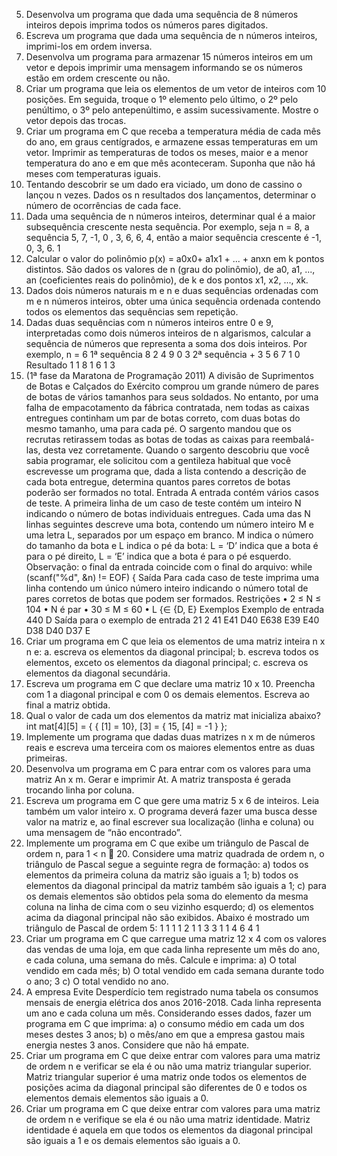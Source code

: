 5. Desenvolva um programa que dada uma sequência de 8 números inteiros depois imprima todos os
números pares digitados.
6. Escreva   um   programa   que   dada   uma   sequência   de  n  números   inteiros,   imprimi-los   em   ordem
inversa.
7. Desenvolva um programa para armazenar 15 números inteiros em um vetor e depois imprimir uma
mensagem informando se os números estão em ordem crescente ou não.
8. Criar um programa que leia os elementos de um vetor de inteiros com 10 posições. Em seguida,
troque   o   1º   elemento   pelo   último,   o   2º   pelo   penúltimo,   o   3º   pelo   antepenúltimo,   e   assim
sucessivamente. Mostre o vetor depois das trocas.
9. Criar   um   programa   em   C   que   receba   a   temperatura   média   de   cada   mês   do   ano,   em   graus
centígrados, e armazene essas temperaturas em um vetor. Imprimir as temperaturas de todos os
meses, maior e a menor temperatura do ano e em que mês aconteceram. Suponha que não há meses
com temperaturas iguais.
10. Tentando descobrir se um dado era viciado, um dono de cassino o lançou  n  vezes. Dados os  n
resultados dos lançamentos, determinar o número de ocorrências de cada face.
11. Dada  uma  sequência  de  n  números   inteiros,  determinar  qual   é  a  maior  subsequência   crescente
nesta   sequência.   Por   exemplo,   seja  n  =   8,   a   sequência   5,   7,  -1,   0   ,   3,   6,   6,   4,   então   a   maior
sequência crescente é -1, 0, 3, 6.
1
12. Calcular o valor do polinômio  p(x) =  a0x0+  a1x1  + ... +  anxn  em  k  pontos distintos. São dados os
valores de  n  (grau do polinômio), de  a0,  a1, ...,  an  (coeficientes reais do polinômio), de  k  e dos
pontos x1, x2, ..., xk.
13. Dados dois números naturais m e n e duas sequências ordenadas com m e n números inteiros, obter
uma única sequência ordenada contendo todos os elementos das sequências sem repetição.
14. Dadas   duas   sequências   com  n  números   inteiros   entre   0   e   9,   interpretadas   como   dois   números
inteiros de n algarismos, calcular a sequência de números que representa a soma dos dois inteiros.
Por exemplo, n = 6
1ª sequência 8 2 4 9 0 3
2ª sequência + 3 5 6 7 1 0
Resultado 1 1 8 1 6 1 3
15. (1ª fase da Maratona de Programação 2011) A divisão de Suprimentos de Botas e Calçados do
Exército comprou um grande número de pares de botas de vários tamanhos para seus soldados. No
entanto, por uma falha de empacotamento da fábrica contratada, nem todas as caixas  entregues
continham  um par de botas correto, com duas botas do mesmo tamanho, uma para cada pé. O
sargento mandou que os recrutas retirassem todas as botas de todas as caixas para reembalá-las,
desta vez corretamente. 
Quando o sargento descobriu que você sabia programar, ele solicitou com a gentileza habitual que
você   escrevesse   um   programa   que,   dada   a   lista   contendo   a   descrição   de   cada   bota   entregue,
determina quantos pares corretos de botas poderão ser formados no total. 
Entrada 
A entrada contém vários casos de teste. A primeira linha de um caso de teste contém um inteiro  N
indicando o número de botas individuais entregues. Cada uma das N linhas seguintes descreve uma
bota, contendo um número inteiro M e uma letra L, separados por um espaço em branco. M indica
o número do tamanho da bota e L indica o pé da bota: L = ‘D’ indica que a bota é para o pé direito,
L = ‘E’ indica que a bota é para o pé esquerdo. 
Observação: o final da entrada coincide com o final do arquivo:
while (scanf("%d", &n) != EOF) {
Saída 
Para cada caso de teste imprima uma linha contendo um único número inteiro indicando o número
total de pares corretos de botas que podem ser formados. 
Restrições 
• 2 ≤ N ≤ 104 
• N é par
• 30 ≤ M ≤ 60 
• L   {∈ {D, E} 
Exemplos
Exemplo de entrada
440 D
Saída para o exemplo de entrada
21
2
41 E41 D40 E638 E39 E40 D38 D40 D37 E
16. Criar um programa em C que leia os elementos de uma matriz inteira n x n e:
a. escreva os elementos da diagonal principal;
b. escreva todos os elementos, exceto os elementos da diagonal principal;
c. escreva os elementos da diagonal secundária.
17. Escreva um programa em C que declare uma matriz 10 x 10. Preencha com 1 a diagonal principal e
com 0 os demais elementos. Escreva ao final a matriz obtida.
18. Qual o valor de cada um dos elementos da matriz mat inicializa abaixo?
int mat[4][5] = { { [1] = 10}, [3] = { 15, [4] = -1 } };
19. Implemente um programa que dadas duas matrizes n x m de números reais e escreva uma terceira
com os maiores elementos entre as duas primeiras.
20. Desenvolva um programa em C para entrar com os valores para uma matriz An x m. Gerar e imprimir
At. A matriz transposta é gerada trocando linha por coluna.
21. Escreva um programa em C que gere uma matriz 5 x 6 de inteiros. Leia também um valor inteiro x.
O programa deverá  fazer uma busca desse valor na matriz  e, ao final  escrever sua localização
(linha e coluna) ou uma mensagem de “não encontrado”.
22. Implemente um programa em C que exibe um triângulo de Pascal de ordem  n, para 1 <  n    20.
Considere   uma   matriz   quadrada   de   ordem  n,   o   triângulo   de   Pascal   segue   a   seguinte   regra   de
formação:
a) todos os elementos da primeira coluna da matriz são iguais a 1;
b) todos os elementos da diagonal principal da matriz também são iguais a 1;
c) para os demais elementos são obtidos pela soma do elemento da mesma coluna na linha de
cima com o seu vizinho esquerdo;
d) os elementos acima da diagonal principal não são exibidos.
Abaixo é mostrado um triângulo de Pascal de ordem 5:
1
1 1
1 2 1
1 3 3 1
1 4 6 4 1
23. Criar um programa em C que carregue uma matriz 12 x 4 com os valores das vendas de uma loja,
em   que   cada   linha   represente   um   mês   do   ano,   e  cada   coluna,   uma   semana   do   mês.   Calcule   e
imprima:
a) O total vendido em cada mês;
b) O total vendido em cada semana durante todo o ano;
3
c) O total vendido no ano.
24. A empresa Evite Desperdício tem registrado numa tabela os consumos mensais de energia elétrica
dos anos 2016-2018. Cada linha representa um ano e cada coluna um mês. Considerando esses
dados, fazer um programa em C que imprima:
a) o consumo médio em cada um dos meses destes 3 anos;
b) o   mês/ano   em   que   a   empresa   gastou   mais   energia   nestes   3   anos.   Considere   que   não   há
empate.
25. Criar um programa em C que deixe entrar com valores para uma matriz de ordem  n e verificar se
ela é ou não uma matriz triangular superior. Matriz triangular superior é uma matriz onde todos os
elementos de posições acima da diagonal principal são diferentes de 0 e todos os elementos
demais elementos  são iguais a 0.
26. Criar um programa em C que deixe entrar com valores para uma matriz de ordem n e verifique se
ela é ou não uma matriz identidade.  Matriz identidade é aquela em que todos os elementos da
diagonal principal são iguais a 1 e os demais elementos são iguais a 0.
